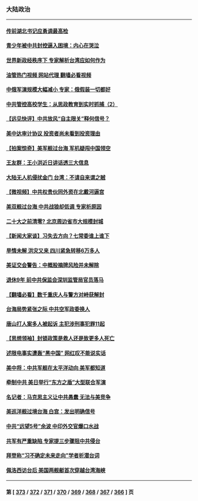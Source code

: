 ### 大陆政治
---
#### [传前湖北书记应勇调最高检](../../pages/ncid277/n13813443.md?08301245) 
#### [青少年被中共封控逼入困境：内心在哭泣](../../pages/ncid277/n13813434.md?08301245) 
#### [世界新政经秩序下 专家解析台湾应如何作为](../../pages/ncid277/n13812997.md?08301245) 
#### [油管热门视频 网站代理 翻墙必看视频](http://209.222.30.114:81/youtube.html?08301245)
#### [中俄军演规模大幅减小 专家：俄假装一切都好](../../pages/ncid277/n13813314.md?08301245) 
#### [中共管控高校学生：从思政教育到实时抓捕（2）](../../pages/ncid277/n13811640.md?08301245) 
#### [【远见快评】中共放风“自主限关”释何信号？](../../pages/ncid277/n13813366.md?08301245) 
#### [美中达审计协议 投资者尚未看到投资理由](../../pages/ncid277/n13813321.md?08301245) 
#### [【拍案惊奇】美军舰过台海 军机疑闯中国领空](../../pages/ncid277/n13813285.md?08301245) 
#### [王友群：王小洪近日讲话透三大信息](../../pages/ncid277/n13813293.md?08301245) 
#### [大陆无人机侵扰金门 台湾：不请自来谓之贼](../../pages/ncid277/n13813295.md?08301245) 
#### [【微视频】中共权贵伙同外资在北戴河逼宫](../../pages/ncid277/n13813168.md?08301245) 
#### [美双舰过台海 中共战狼却低调 专家析原因](../../pages/ncid277/n13813189.md?08301245) 
#### [二十大之前清零? 北京周边省市大规模封城](../../pages/ncid277/n13813098.md?08301245) 
#### [【新闻大家谈】习失去方向？七常委谁上谁下](../../pages/ncid277/n13813143.md?08301245) 
#### [旱情未解 洪灾又来 四川紧急转移6万多人](../../pages/ncid277/n13812986.md?08301245) 
#### [美证交会警告：中概股摘牌风险并未解除](../../pages/ncid277/n13812841.md?08301245) 
#### [退休9年 前中共保监会深圳监管局官员落马](../../pages/ncid277/n13812862.md?08301245) 
#### [【翻墙必看】数千重庆人与警方对峙获解封](../../pages/ncid277/n13812811.md?08301245) 
#### [台海局势紧张之际 中共空军政委换人](../../pages/ncid277/n13812782.md?08301245) 
#### [唐山打人案多人被起诉 主犯涉刑事犯罪11起](../../pages/ncid277/n13812707.md?08301245) 
#### [【思想领袖】封锁政策是救人还是致更多人死亡](../../pages/ncid277/n13795605.md?08301245) 
#### [述限电事实遭轰“黑中国” 网红叹不能说实话](../../pages/ncid277/n13812352.md?08301245) 
#### [美中将：中共军舰在太平洋动向 美军都知道](../../pages/ncid277/n13811675.md?08301245) 
#### [牵制中共 美日举行“东方之盾”大型联合军演](../../pages/ncid277/n13812336.md?08301245) 
#### [名记者：马克思主义让中共愚蠢 无法与美竞争](../../pages/ncid277/n13811005.md?08301245) 
#### [美巡洋舰过境台海 白宫：发出明确信号](../../pages/ncid277/n13812312.md?08301245) 
#### [中共“远望5号”余波 中印外交官爆口水战](../../pages/ncid277/n13812283.md?08301245) 
#### [共军有严重缺陷 专家提三步骤阻中共侵台](../../pages/ncid277/n13811064.md?08301245) 
#### [拜登称“习不确定未来走向”学者析潜台词](../../pages/ncid277/n13812117.md?08301245) 
#### [佩洛西访台后 美国两舰艇首次穿越台湾海峡](../../pages/ncid277/n13812095.md?08301245) 

---
#### 第 [ [373](./373.md?08301245) / [372](./372.md?08301245) / [371](./371.md?08301245) / [370](./370.md?08301245) / [369](./369.md?08301245) / [368](./368.md?08301245) / [367](./367.md?08301245) / [366](./366.md?08301245) ] 页
